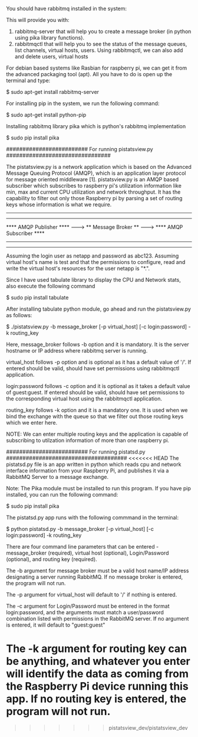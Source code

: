 You should have rabbitmq installed in the system:

This will provide you with:
1.  rabbitmq-server that will help you to create a message broker (in python using 
	pika library functions).
2.  rabbitmqctl that will help you to see the status of the message queues, list 
	channels, virtual hosts, users. Using rabbitmqctl, we can also add and delete 
	users, virtual hosts

For debian based systems like Rasbian for raspberry pi, we can get it from the 
advanced packaging tool (apt). All you have to do is open up the terminal and type:

$ sudo apt-get install rabbitmq-server

For installing pip in the system, we run the following command:

$ sudo apt-get install python-pip

Installing rabbitmq library pika which is python's rabbitmq implementation

$ sudo pip install pika

######################### For running pistatsview.py ################################

The pistatsview.py is a network application which is based on the Advanced Message 
Queuing Protocol (AMQP), which is an application layer protocol for message oriented
middleware [1]. pistatsview.py is an AMQP based subscriber which subscribes to
raspberry pi's utilization information like min, max and current CPU utilization and
network throughput. It has the capability to filter out only those Raspberry pi 
by parsing a set of routing keys whose information is what we require.

*************************								 *************************
************************* 	   ********************	     *************************
**** AMQP Publisher  **** ---> ** Message Broker ** ---> **** AMQP Subscriber ****
*************************	   ********************	     *************************
*************************								 *************************

Assuming the login user as netapp and password as abc123. Assuming virtual host's 
name is test and that the permissions to configure, read and write the virtual 
host's resources for the user netapp is "*.".

Since I have used tabulate library to display the CPU and Network stats, also execute 
the following command

$ sudo pip install tabulate

After installing tabulate python module, go ahead and run the pistatsview.py as 
follows:

$ ./pistatsview.py -b message_broker [-p virtual_host] [-c login:password] -k routing_key

Here, message_broker follows -b option and it is mandatory. It is the server 
hostname or IP address where rabbitmq server is running.

virtual_host follows -p option and is optional as it has a default value of '/'. 
If entered should be valid, should have set permissions using rabbitmqctl 
application.

login:password follows -c option and it is optional as it takes a default value of 
guest:guest. If entered should be valid, should have set permissions to the 
corresponding virtual host using the rabbitmqctl application.

routing_key follows -k option and it is a mandatory one. It is used when we bind the
exchange with the queue so that we filter out those routing keys which we enter here.

NOTE: We can enter multiple routing keys and the application is capable of 
subscribing to utilzation information of more than one raspberry pi.

######################### For running pistatsd.py #####################################
<<<<<<< HEAD
The pistatsd.py file is an app written in python which reads cpu and network interface information from your Raspberry Pi, and publishes it via a RabbitMQ Server to a message exchange.

Note: The Pika module must be installed to run this program. If you have pip installed, you can run the following command:

$ sudo pip install pika

The pistatsd.py app runs with the following commmand in the terminal:

$ python pistatsd.py -b message_broker [-p virtual_host] [-c login:password] -k routing_key

There are four command line parameters that can be entered - message_broker (required), virtual host (optional), Login/Password (optional), and routing key (required).

The -b argument for message broker must be a valid host name/IP address designating a server running RabbitMQ. If no message broker is entered, the program will not run.

The -p argument for virtual_host will default to '/' if nothing is entered.

The -c argument for Login/Password must be entered in the format login:password, and the arguments must match a user/password combination listed with permissions in the RabbitMQ server. If no argument is entered, it will default to "guest:guest"

The -k argument for routing key can be anything, and whatever you enter will identify the data as coming from the Raspberry Pi device running this app. If no routing key is entered, the program will not run.
=======
>>>>>>> pistatsview_dev/pistatsview_dev
